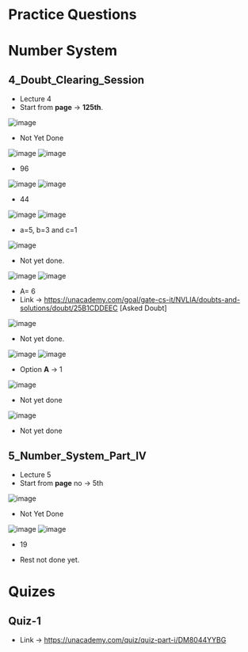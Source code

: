 # Practice Questions

# Number System

## **4_Doubt_Clearing_Session** 

* Lecture 4
* Start from **page** -> **125th**.

![image](https://github.com/arghanath007/Data-Structure-and-Algorithms/assets/54589605/8ffa215a-50bd-4692-a7a7-23f22d9d841c)

* Not Yet Done

![image](https://github.com/arghanath007/Data-Structure-and-Algorithms/assets/54589605/65aeba21-bcd4-4ce7-a27b-2a5099b1622c)
![image](https://github.com/arghanath007/Data-Structure-and-Algorithms/assets/54589605/73ad0f71-dbe7-4f0f-83b4-5a7ab0eea132)

* 96

![image](https://github.com/arghanath007/Data-Structure-and-Algorithms/assets/54589605/12e8c424-f82d-492d-95c3-775307ead2b2)
![image](https://github.com/arghanath007/Data-Structure-and-Algorithms/assets/54589605/402994b1-ba99-41d1-90af-f62ec6f01a17)

* 44

![image](https://github.com/arghanath007/Data-Structure-and-Algorithms/assets/54589605/73cc55b4-39b0-474a-b044-da867414dcb2)
![image](https://github.com/arghanath007/Data-Structure-and-Algorithms/assets/54589605/cc82f991-d5d5-43ea-af1e-b1ce65a2210b)

* a=5, b=3 and c=1

![image](https://github.com/arghanath007/Data-Structure-and-Algorithms/assets/54589605/c982b181-4907-4ac8-8e5b-c1e054ae0743)

* Not yet done.

![image](https://github.com/arghanath007/Data-Structure-and-Algorithms/assets/54589605/899bdc3f-4777-4a47-ba27-570f727fa764)
![image](https://github.com/arghanath007/Data-Structure-and-Algorithms/assets/54589605/2074362f-d8a5-4c1b-a567-034d8b90af61)

* A= 6 
* Link -> https://unacademy.com/goal/gate-cs-it/NVLIA/doubts-and-solutions/doubt/25B1CDDEEC [Asked Doubt]

![image](https://github.com/arghanath007/Data-Structure-and-Algorithms/assets/54589605/b9b812e5-89c2-43e5-8244-045151d0df05)

* Not yet done.

![image](https://github.com/arghanath007/Data-Structure-and-Algorithms/assets/54589605/cc020fe1-fcdd-42bf-b80c-c2dce43b97c9)
![image](https://github.com/arghanath007/Data-Structure-and-Algorithms/assets/54589605/56e59612-a15f-4c73-9383-32ca3b62525e)

* Option **A** -> 1

![image](https://github.com/arghanath007/Data-Structure-and-Algorithms/assets/54589605/f20f5292-44a3-4333-8e6f-f1bf98907e0c)

* Not yet done

![image](https://github.com/arghanath007/Data-Structure-and-Algorithms/assets/54589605/8bba1daa-f0ed-4edd-8050-33f1e82e5e8c)

* Not yet done

## **5_Number_System_Part_IV**

* Lecture 5
* Start from **page** no -> 5th


![image](https://github.com/arghanath007/Data-Structure-and-Algorithms/assets/54589605/80f0a7a5-b9c2-43d2-a06b-a267dd6676e9)

* Not Yet Done

![image](https://github.com/arghanath007/Data-Structure-and-Algorithms/assets/54589605/9dff2d1d-e889-4bdf-a7b6-3f52b4eb9c63)
![image](https://github.com/arghanath007/Data-Structure-and-Algorithms/assets/54589605/8880e054-b085-42b9-bec6-25b8a2d7743e)

* 19

* Rest not done yet.




# Quizes

## Quiz-1

* Link -> https://unacademy.com/quiz/quiz-part-i/DM8044YYBG









